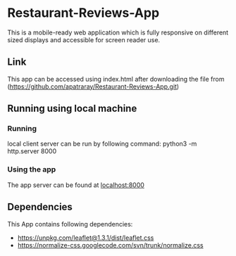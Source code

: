 # Restaurant-Reviews-App

This is a mobile-ready web application which is fully responsive on different sized displays and accessible for screen reader use.

## Link

This app can be accessed using index.html after downloading the file from (https://github.com/apatraray/Restaurant-Reviews-App.git)

## Running using local machine

### Running
local client server can be run by following command:
  python3 -m http.server 8000


### Using the app

The app server can be found at [localhost:8000](http://localhost:8888)

## Dependencies

This App contains following dependencies:
- https://unpkg.com/leaflet@1.3.1/dist/leaflet.css
- https://normalize-css.googlecode.com/svn/trunk/normalize.css
